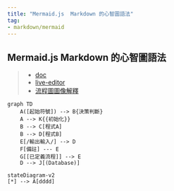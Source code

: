 ```yaml
---
title: "Mermaid.js  Markdown 的心智圖語法"
tag: 
- markdown/mermaid
---
```

## Mermaid.js  Markdown 的心智圖語法
>- [doc](https://mermaid-js.github.io/mermaid/#/flowchart)
>- [live-editor](https://mermaid-js.github.io/mermaid-live-editor/edit#pako:eNpVkE1qw0AMha8itEohvoAXhcZOsgk0kOw8XgiPkhnC_DCWKcH23TuOCbRaSXrfewiN2AXNWOI9UTRwrZWHXF9NZZLtxVHfQlF8TkcWcMHzc4Ld5higNyFG6-8fK79bIKjG04IxiLH-Ma9S9fJ_e56gbk4UJcT2r3L9CRPsG3s2Of6_YhJn16G5UXmjoqMEFaUWt-g4ObI6nz0uBoVi2LHCMrea0kOh8nPmhqhJeK-thISlpIG3SIOEy9N373llakv5A25dzr-75Fn6)
>- [流程圖圖像解釋](https://zh.wikipedia.org/wiki/%E6%B5%81%E7%A8%8B%E5%9B%BE)

```mermaid
graph TD
	A([起始符號]) --> B{決策判斷}
	A --> K{{初始化}}
	B --> C[程式A]
	B --> D[程式B]
	E[/輸出輸入/] --> D
	F[備註] --- E
	G[[已定義流程]] --> E
	D --> J[(Database)]
```

```mermaid
stateDiagram-v2
[*] --> A[dddd]
```